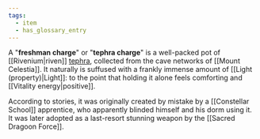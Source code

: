 ```yaml
---
tags:
  - item
  - has_glossary_entry
---
```


A "**freshman charge**" or "**tephra charge**" is a well-packed pot of [[Rivenium|riven]] [tephra](https://en.wikipedia.org/wiki/Tephra), collected from the cave networks of [[Mount Celestia]]. It naturally is suffused with a frankly immense amount of [[Light (property)|Light]]: to the point that holding it alone feels comforting and [[Vitality energy|positive]]. 

According to stories, it was originally created by mistake by a [[Constellar School]] apprentice, who apparently blinded himself and his dorm using it. It was later adopted as a last-resort stunning weapon by the [[Sacred Dragoon Force]].